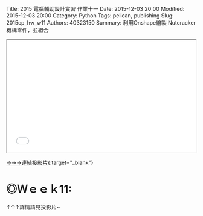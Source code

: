 Title: 2015 電腦輔助設計實習 作業十一
Date: 2015-12-03 20:00
Modified: 2015-12-03 20:00
Category: Python
Tags: pelican, publishing
Slug: 2015cp_hw_w11
Authors: 40323150
Summary: 利用Onshape繪製 Nutcracker機構零件，並組合

<iframe src="simplest9.html" width="500" height="300"></iframe>

[→→→連結投影片](simplest9.html){:target="_blank"}

◎Ｗｅｅｋ11:
============

↑↑↑詳情請見投影片~